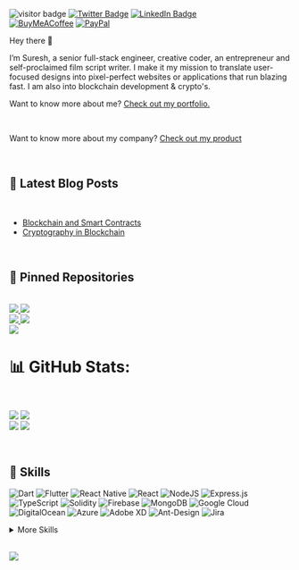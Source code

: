 <!-- ![Suresh's GitHub Banner](https://avatars.githubusercontent.com/u/46712434?size=50)(https://suresh-konaknachi.in) -->

![visitor badge](https://visitor-badge.glitch.me/badge?page_id=sur950&left_color=grey&right_color=blue)
[![Twitter Badge](https://img.shields.io/badge/Twitter-Profile-informational?style=flat&logo=twitter&logoColor=white&color=1CA2F1)](https://twitter.com/sur950)
[![LinkedIn Badge](https://img.shields.io/badge/LinkedIn-Profile-informational?style=flat&logo=linkedin&logoColor=white&color=0D76A8)](https://www.linkedin.com/in/sur950/)
<br>
[![BuyMeACoffee](https://img.shields.io/badge/Buy%20Me%20a%20Coffee-ffdd00?style=for-the-badge&logo=buy-me-a-coffee&logoColor=black)](https://buymeacoffee.com/sur950)
[![PayPal](https://img.shields.io/badge/PayPal-00457C?style=for-the-badge&logo=paypal&logoColor=white)](https://paypal.me/suresh950)

Hey there 👋

I’m Suresh, a senior full-stack engineer, creative coder, an entrepreneur and self-proclaimed film script writer. I make it my mission to translate user-focused designs into pixel-perfect websites or applications that run blazing fast. I am also into blockchain development & crypto's.

Want to know more about me? [Check out my portfolio.](https://suresh-konakanchi.in/)

<br>

Want to know more about my company? [Check out my product](https://vardaan.app/)

<br>

## 📝 Latest Blog Posts

<br>

<!-- BLOG-POST-LIST:START -->
- [Blockchain and Smart Contracts](https://techblog.geekyants.com/all-you-need-to-know-about-blockchain-and-smart-contracts)
- [Cryptography in Blockchain](https://techblog.geekyants.com/all-you-need-to-know-about-cryptography-in-blockchain)
<!-- BLOG-POST-LIST:END -->

<br>

## 📌 Pinned Repositories

<br>

<a href="https://github.com/sur950/any_link_preview">
  <img src="https://github-readme-stats.vercel.app/api/pin/?username=sur950&repo=any_link_preview&title_color=ffffff&text_color=c9cacc&icon_color=4AB197&bg_color=1A2B34" />
</a>
<a href="https://github.com/sur950/Flutter_SnakeGame_FlutterWeb">
  <img src="https://github-readme-stats.vercel.app/api/pin/?username=sur950&repo=Flutter_SnakeGame_FlutterWeb&title_color=ffffff&text_color=c9cacc&icon_color=4AB197&bg_color=1A2B34" />
</a>

<br>

<a href="https://github.com/sur950/movie_tickets_book">
  <img src="https://github-readme-stats.vercel.app/api/pin/?username=sur950&repo=movie_tickets_book&title_color=ffffff&text_color=c9cacc&icon_color=4AB197&bg_color=1A2B34" />
</a>
<a href="https://github.com/sur950/imageCropping">
  <img src="https://github-readme-stats.vercel.app/api/pin/?username=sur950&repo=imageCropping&title_color=ffffff&text_color=c9cacc&icon_color=4AB197&bg_color=1A2B34" />
</a>

<br>

<a href="https://github.com/sur950/solidity-string-utils">
  <img src="https://github-readme-stats.vercel.app/api/pin/?username=sur950&repo=solidity-string-utils&title_color=ffffff&text_color=c9cacc&icon_color=4AB197&bg_color=1A2B34" />
</a>

<br>

# 📊 GitHub Stats:

<br>

![](https://github-readme-stats.vercel.app/api?username=sur950&theme=dark&hide_border=false&include_all_commits=true&count_private=true)
![](https://github-readme-streak-stats.herokuapp.com/?user=sur950&theme=dark&hide_border=false)<br/>
![](https://github-readme-stats.vercel.app/api/top-langs/?username=sur950&theme=dark&hide_border=false&include_all_commits=true&count_private=true&layout=compact)
![](https://github-profile-trophy.vercel.app/?username=sur950&theme=darkhub&no-frame=false&no-bg=true&margin-w=4)

<br>

## 💼 Skills

![Dart](https://img.shields.io/badge/dart-%230175C2.svg?style=flat&logo=dart&logoColor=white)
![Flutter](https://img.shields.io/badge/Flutter-%2302569B.svg?style=flat&logo=Flutter&logoColor=white)
![React Native](https://img.shields.io/badge/react_native-%2320232a.svg?style=flat&logo=react&logoColor=%2361DAFB)
![React](https://img.shields.io/badge/react-%2320232a.svg?style=flat&logo=react&logoColor=%2361DAFB)
![NodeJS](https://img.shields.io/badge/node.js-6DA55F?style=flat&logo=node.js&logoColor=white)
![Express.js](https://img.shields.io/badge/express.js-%23404d59.svg?style=flat&logo=express&logoColor=%2361DAFB)
![TypeScript](https://img.shields.io/badge/typescript-%23007ACC.svg?style=flat&logo=typescript&logoColor=white)
![Solidity](https://img.shields.io/badge/Solidity-%23363636.svg?style=flat&logo=solidity&logoColor=white)
![Firebase](https://img.shields.io/badge/firebase-%23039BE5.svg?style=flat&logo=firebase)
![MongoDB](https://img.shields.io/badge/MongoDB-%234ea94b.svg?style=flat&logo=mongodb&logoColor=white)
![Google Cloud](https://img.shields.io/badge/Google%20Cloud-%234285F4.svg?style=flat&logo=google-cloud&logoColor=white)
![DigitalOcean](https://img.shields.io/badge/DigitalOcean-%230167ff.svg?style=flat&logo=digitalOcean&logoColor=white)
![Azure](https://img.shields.io/badge/azure-%230072C6.svg?style=flat&logo=azure-devops&logoColor=white)
![Adobe XD](https://img.shields.io/badge/Adobe%20XD-470137?style=flat&logo=Adobe%20XD&logoColor=#FF61F6)
![Ant-Design](https://img.shields.io/badge/-AntDesign-%230170FE?style=flat&logo=ant-design&logoColor=white)
![Jira](https://img.shields.io/badge/jira-%230A0FFF.svg?style=flat&logo=jira&logoColor=white)

<details>
<summary>More Skills</summary>
<br>

![](https://img.shields.io/badge/Style-Nativebase-informational?style=flat&logo=css3&logoColor=white&color=4AB197)
![CSS3](https://img.shields.io/badge/css3-%231572B6.svg?style=flat&logo=css3&logoColor=white)
![HTML5](https://img.shields.io/badge/html5-%23E34F26.svg?style=flat&logo=html5&logoColor=white)
![Java](https://img.shields.io/badge/java-%23ED8B00.svg?style=flat&logo=java&logoColor=white)
![JavaScript](https://img.shields.io/badge/javascript-%23323330.svg?style=flat&logo=javascript&logoColor=%23F7DF1E)
![Markdown](https://img.shields.io/badge/markdown-%23000000.svg?style=flat&logo=markdown&logoColor=white)
![Shell Script](https://img.shields.io/badge/shell_script-%23121011.svg?style=flat&logo=gnu-bash&logoColor=white)
![Cloudflare](https://img.shields.io/badge/Cloudflare-F38020?style=flat&logo=Cloudflare&logoColor=white)
![Vercel](https://img.shields.io/badge/vercel-%23000000.svg?style=flat&logo=vercel&logoColor=white)
![Apollo-GraphQL](https://img.shields.io/badge/-ApolloGraphQL-311C87?style=flat&logo=apollo-graphql)
![NPM](https://img.shields.io/badge/NPM-%23000000.svg?style=flat&logo=npm&logoColor=white)
![JWT](https://img.shields.io/badge/JWT-black?style=flat&logo=JSON%20web%20tokens)
![React Router](https://img.shields.io/badge/React_Router-CA4245?style=flat&logo=react-router&logoColor=white)
![Socket.io](https://img.shields.io/badge/Socket.io-black?style=flat&logo=socket.io&badgeColor=010101)
![Redux](https://img.shields.io/badge/redux-%23593d88.svg?style=flat&logo=redux&logoColor=white)
![Nginx](https://img.shields.io/badge/nginx-%23009639.svg?style=flat&logo=nginx&logoColor=white)
![Realm](https://img.shields.io/badge/Realm-39477F?style=flat&logo=realm&logoColor=white)
![Redis](https://img.shields.io/badge/redis-%23DD0031.svg?style=flat&logo=redis&logoColor=white)
![SQLite](https://img.shields.io/badge/sqlite-%2307405e.svg?style=flat&logo=sqlite&logoColor=white)
![Postgres](https://img.shields.io/badge/postgres-%23316192.svg?style=flat&logo=postgresql&logoColor=white)
![Sketch](https://img.shields.io/badge/Sketch-FFB387?style=flat&logo=sketch&logoColor=black)
![Figma](https://img.shields.io/badge/figma-%23F24E1E.svg?style=flat&logo=figma&logoColor=white)
![Adobe After Effects](https://img.shields.io/badge/Adobe%20After%20Effects-9999FF.svg?style=flat&logo=Adobe%20After%20Effects&logoColor=white)
![Adobe Illustrator](https://img.shields.io/badge/adobeillustrator-%23FF9A00.svg?style=flat&logo=adobeillustrator&logoColor=white) 
![Swagger](https://img.shields.io/badge/-Swagger-%23Clojure?style=flat&logo=swagger&logoColor=white) 
![Postman](https://img.shields.io/badge/Postman-FF6C37?style=flat&logo=postman&logoColor=white)
![Gradle](https://img.shields.io/badge/Gradle-02303A.svg?style=flat&logo=Gradle&logoColor=white)
![ESLint](https://img.shields.io/badge/ESLint-4B3263?style=flat&logo=eslint&logoColor=white)
![Jira](https://img.shields.io/badge/jira-%230A0FFF.svg?style=flat&logo=jira&logoColor=white)
![Notion](https://img.shields.io/badge/Notion-%23000000.svg?style=flat&logo=notion&logoColor=white)
![Trello](https://img.shields.io/badge/Trello-%23026AA7.svg?style=flat&logo=Trello&logoColor=white)
![Heroku](https://img.shields.io/badge/heroku-%23430098.svg?style=flat&logo=heroku&logoColor=white)
![AWS](https://img.shields.io/badge/AWS-%23FF9900.svg?style=flat&logo=amazon-aws&logoColor=white)
![Ant-Design](https://img.shields.io/badge/-AntDesign-%230170FE?style=flat&logo=ant-design&logoColor=white)
![Bootstrap](https://img.shields.io/badge/bootstrap-%23563D7C.svg?style=flat&logo=bootstrap&logoColor=white)
![Chakra](https://img.shields.io/badge/chakra-%234ED1C5.svg?style=flat&logo=chakraui&logoColor=white)
![FastAPI](https://img.shields.io/badge/FastAPI-005571?style=flat&logo=fastapi)
![Fastify](https://img.shields.io/badge/fastify-%23000000.svg?style=flat&logo=fastify&logoColor=white)
![Spring](https://img.shields.io/badge/spring-%236DB33F.svg?style=flat&logo=spring&logoColor=white)
![ElasticSearch](https://img.shields.io/badge/-ElasticSearch-005571?style=flat&logo=elasticsearch)
![Docker](https://img.shields.io/badge/docker-%230db7ed.svg?style=flat&logo=docker&logoColor=white)
![Raspberry Pi](https://img.shields.io/badge/-RaspberryPi-C51A4A?style=flat&logo=Raspberry-Pi)

</details>

<br>

![](https://quotes-github-readme.vercel.app/api?type=horizontal&theme=dark)

<!--
**sur950/sur950** is a ✨ _special_ ✨ repository because its `README.md` (this file) appears on your GitHub profile.

Here are some ideas to get you started:

- 🔭 I’m currently working on ...
- 🌱 I’m currently learning ...
- 👯 I’m looking to collaborate on ...
- 🤔 I’m looking for help with ...
- 💬 Ask me about ...
- 📫 How to reach me: ...
- 😄 Pronouns: ...
- ⚡ Fun fact: ...
-->
  
